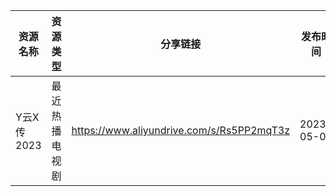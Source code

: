 | 资源名称     | 资源类型    | 分享链接                                      | 发布时间       |
| -------- | ------- | ----------------------------------------- | ---------- |
| Y云X传2023 | 最近热播电视剧 | https://www.aliyundrive.com/s/Rs5PP2mqT3z | 2023-05-02 |
